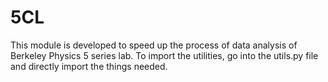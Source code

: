 # 5CL
This module is developed to speed up the process of data analysis of Berkeley Physics 5 series lab. To import the utilities, go into the utils.py file and directly import the things needed.